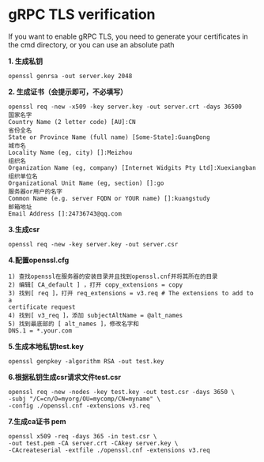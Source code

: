 # gRPC TLS verification

If you want to enable gRPC TLS, you need to generate your certificates in the cmd directory, or you can use an absolute path

**1. 生成私钥**

```shell
openssl genrsa -out server.key 2048
```

**2. 生成证书（会提示即可，不必填写）**

```shell
openssl req -new -x509 -key server.key -out server.crt -days 36500
国家名字
Country Name (2 letter code) [AU]:CN
省份全名
State or Province Name (full name) [Some-State]:GuangDong
城市名
Locality Name (eg, city) []:Meizhou
组织名
Organization Name (eg, company) [Internet Widgits Pty Ltd]:Xuexiangban
组织单位名
Organizational Unit Name (eg, section) []:go
服务器or用户的名字
Common Name (e.g. server FQDN or YOUR name) []:kuangstudy
邮箱地址
Email Address []:24736743@qq.com
```

**3.生成csr**

```shell
openssl req -new -key server.key -out server.csr
```

**4.配置openssl.cfg**

```shell
1) 查找openssl在服务器的安装目录并且找到openssl.cnf并将其所在的目录
2) 编辑[ CA_default ] ，打开 copy_extensions = copy
3) 找到[ req ]，打开 req_extensions = v3.req # The extensions to add to a
certificate request
4) 找到[ v3_req ]，添加 subjectAltName = @alt_names
5) 找到最底部的 [ alt_names ]，修改名字和
DNS.1 = *.your.com
```

**5.生成本地私钥test.key**

```shell
openssl genpkey -algorithm RSA -out test.key
```

**6.根据私钥生成csr请求文件test.csr**

```shell
openssl req -new -nodes -key test.key -out test.csr -days 3650 \
-subj "/C=cn/O=myorg/OU=mycomp/CN=myname" \
-config ./openssl.cnf -extensions v3.req
```

**7.生成ca证书 pem**

```shell
openssl x509 -req -days 365 -in test.csr \
-out test.pem -CA server.crt -CAkey server.key \
-CAcreateserial -extfile ./openssl.cnf -extensions v3.req
```

